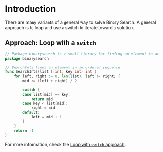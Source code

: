 # Introduction

There are many variants of a general way to solve Binary Search.
A general approach is to loop and use a switch to iterate toward a solution.

## Approach: Loop with a `switch`

```go
// Package binarysearch is a small library for finding an element in an ordered sequence
package binarysearch

// SearchInts finds an element in an ordered sequence
func SearchInts(list []int, key int) int {
	for left, right := 0, len(list); left != right; {
		mid := (left + right) / 2
    
		switch {
		case list[mid] == key:
			return mid
		case key < list[mid]:
			right = mid
		default:
			left = mid + 1
		}
	}
	return -1
}
```

For more information, check the [Loop with `switch` approach][approach-loop-with-switch].

[approach-loop-with-switch]:  https://exercism.org/tracks/go/exercises/binary-search/approaches/loop-with-switch
